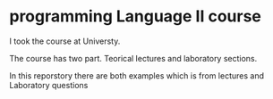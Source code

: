 # programming Language II course 

 I took the course at Universty. 

 The course has two part. Teorical lectures and laboratory sections.

 In this reporstory there are both examples which is from lectures and Laboratory questions
